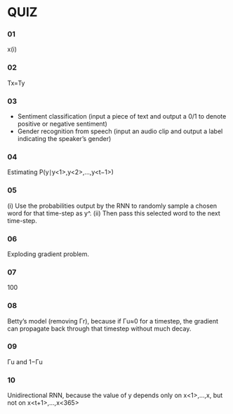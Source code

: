 # QUIZ

### 01

x(i)<j>

### 02

Tx=Ty

### 03

- Sentiment classification (input a piece of text and output a 0/1 to denote positive or negative sentiment)
- Gender recognition from speech (input an audio clip and output a label indicating the speaker’s gender)

### 04

Estimating P(y<t>∣y<1>,y<2>,…,y<t−1>)

### 05 

(i) Use the probabilities output by the RNN to randomly sample a chosen word for that time-step as y^<t>. (ii) Then pass this selected word to the next time-step.

### 06

Exploding gradient problem.

### 07

100

### 08

Betty’s model (removing Γr), because if Γu≈0 for a timestep, the gradient can propagate back through that timestep without much decay.

### 09

Γu and 1−Γu

### 10

Unidirectional RNN, because the value of y<t> depends only on x<1>,…,x<t>, but not on x<t+1>,…,x<365>
